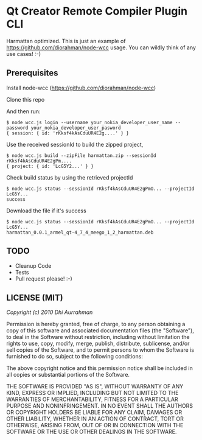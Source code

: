 Qt Creator Remote Compiler Plugin CLI
===

Harmattan optimized. This is just an example of https://github.com/diorahman/node-wcc usage. You can wildly think of any use cases! :-)

Prerequisites
---

Install node-wcc (https://github.com/diorahman/node-wcc)

Clone this repo

And then run: 
    
	$ node wcc.js login --username your_nokia_developer_user_name --password your_nokia_developer_user_pasword
	{ session: { id: 'rKksf4kAsCduUR4E2g....' } }

Use the received sessionId to build the zipped project,

	$ node wcc.js build --zipFile harmattan.zip --sessionId rKksf4kAsCduUR4E2gPm....
	{ project: { id: 'LcG5Y2...' } }
	
Check build status by using the retrieved projectId
	
	$ node wcc.js status --sessionId rKksf4kAsCduUR4E2gPmO... --projectId LcG5Y...
	success
	
Download the file if it's success

	$ node wcc.js status --sessionId rKksf4kAsCduUR4E2gPmO... --projectId LcG5Y...
	harmattan_0.0.1_armel_qt-4_7_4_meego_1_2_harmattan.deb

TODO 
---
* Cleanup Code
* Tests
* Pull request please! :-) 

LICENSE (MIT)
---

_Copyright (c) 2010 Dhi Aurrahman_

Permission is hereby granted, free of charge, to any person obtaining
a copy of this software and associated documentation files (the
"Software"), to deal in the Software without restriction, including
without limitation the rights to use, copy, modify, merge, publish,
distribute, sublicense, and/or sell copies of the Software, and to
permit persons to whom the Software is furnished to do so, subject to
the following conditions:

The above copyright notice and this permission notice shall be included
in all copies or substantial portions of the Software.

THE SOFTWARE IS PROVIDED "AS IS", WITHOUT WARRANTY OF ANY KIND,
EXPRESS OR IMPLIED, INCLUDING BUT NOT LIMITED TO THE WARRANTIES OF
MERCHANTABILITY, FITNESS FOR A PARTICULAR PURPOSE AND NONINFRINGEMENT.
IN NO EVENT SHALL THE AUTHORS OR COPYRIGHT HOLDERS BE LIABLE FOR ANY
CLAIM, DAMAGES OR OTHER LIABILITY, WHETHER IN AN ACTION OF CONTRACT,
TORT OR OTHERWISE, ARISING FROM, OUT OF OR IN CONNECTION WITH THE
SOFTWARE OR THE USE OR OTHER DEALINGS IN THE SOFTWARE.

